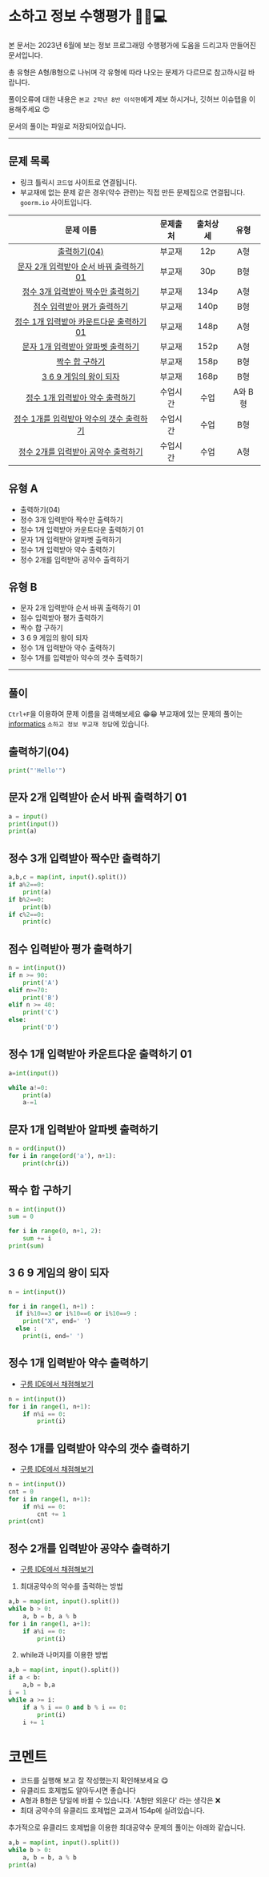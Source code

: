 # 소하고 정보 수행평가 🏴‍☠️💻
본 문서는 2023년 6월에 보는 정보 프로그래밍 수행평가에 도움을 드리고자 만들어진 문서입니다.

총 유형은 A형/B형으로 나뉘며 각 유형에 따라 나오는 문제가 다르므로 참고하시길 바랍니다.

풀이오류에 대한 내용은 `본교 2학년 8반 이석현`에게 제보 하시거나, 깃허브 이슈탭을 이용해주세요 😍

문서의 풀이는 파일로 저장되어있습니다.

---
## 문제 목록

- 링크 틀릭시 `코드업` 사이트로 연결됩니다. 
- 부교재에 없는 문제 같은 경우(약수 관련)는 직접 만든 문제집으로 연결됩니다. `goorm.io` 사이트입니다.

| 문제 이름 | 문제출처 | 출처상세 | 유형 |
|  :---:   | :---: | :---: | :---:|
|[출력하기(04)](https://codeup.kr/problem.php?id=6004)|부교재|12p| A형 |
|[문자 2개 입력받아 순서 바꿔 출력하기 01](https://codeup.kr/problem.php?id=6013)| 부교재 | 30p | B형 |
|[ 정수 3개 입력받아 짝수만 출력하기 ](https://codeup.kr/problem.php?id=6065)| 부교재 | 134p | A형 |
|[ 점수 입력받아 평가 출력하기 ](https://codeup.kr/problem.php?id=6068)| 부교재 | 140p | B형 |
|[ 정수 1개 입력받아 카운트다운 출력하기 01 ](https://codeup.kr/problem.php?id=6072)| 부교재 | 148p | A형 |
|[ 문자 1개 입력받아 알파벳 출력하기 ](https://codeup.kr/problem.php?id=6074)| 부교재 | 152p | A형 |
|[ 짝수 합 구하기 ](https://codeup.kr/problem.php?id=6077)| 부교재 | 158p | B형 |
|[ 3 6 9 게임의 왕이 되자 ](https://codeup.kr/problem.php?id=6082)| 부교재 | 168p | B형 |
| [정수 1개 입력받아 약수 출력하기](https://level.goorm.io/exam/189912/%EC%95%BD%EC%88%98%EC%9D%98-%EA%B0%AF%EC%88%98/quiz/1)| 수업시간 | 수업 | A와 B형 |
| [정수 1개를 입력받아 약수의 갯수 출력하기](https://level.goorm.io/exam/189913/%EA%B3%B5%EC%95%BD%EC%88%98-%EA%B5%AC%ED%95%98%EA%B8%B0/quiz/1)| 수업시간 | 수업 | B형 |
| [정수 2개를 입력받아 공약수 출력하기](https://level.goorm.io/exam/189914/%EC%B5%9C%EB%8C%80%EA%B3%B5%EC%95%BD%EC%88%98-%EA%B5%AC%ED%95%98%EA%B8%B0/quiz/1)| 수업시간 | 수업 | A형 |

## 유형 A
- 출력하기(04)
- 정수 3개 입력받아 짝수만 출력하기
- 정수 1개 입력받아 카운트다운 출력하기 01
- 문자 1개 입력받아 알파벳 출력하기
- 정수 1개 입력받아 약수 출력하기
- 정수 2개를 입력받아 공약수 출력하기

## 유형 B
- 문자 2개 입력받아 순서 바꿔 출력하기 01
- 점수 입력받아 평가 출력하기
- 짝수 합 구하기
- 3 6 9 게임의 왕이 되자
- 정수 1개 입력받아 약수 출력하기
- 정수 1개를 입력받아 약수의 갯수 출력하기



---
## 풀이
`Ctrl+F`을 이용하여 문제 이름을 검색해보세요 😁😁
부교재에 있는 문제의 풀이는 [informatics](https://github.com/acb0808/informatics) `소하고 정보 부교재 정답`에 있습니다.

## 출력하기(04)
```python
print("'Hello'")
```

## 문자 2개 입력받아 순서 바꿔 출력하기 01
```python
a = input()
print(input())
print(a)
```

## 정수 3개 입력받아 짝수만 출력하기
```python
a,b,c = map(int, input().split())
if a%2==0:
    print(a)
if b%2==0:
    print(b)
if c%2==0:
    print(c)
```

## 점수 입력받아 평가 출력하기
```python
n = int(input())
if n >= 90:
    print('A')
elif n>=70:
    print('B')
elif n >= 40:
    print('C')
else:
    print('D')
```

## 정수 1개 입력받아 카운트다운 출력하기 01
```py
a=int(input())

while a!=0:
    print(a)
    a-=1
```

## 문자 1개 입력받아 알파벳 출력하기
```py
n = ord(input())
for i in range(ord('a'), n+1):
    print(chr(i))
```

## 짝수 합 구하기
```py
n = int(input())
sum = 0

for i in range(0, n+1, 2):
    sum += i
print(sum)
```

## 3 6 9 게임의 왕이 되자
```py
n = int(input())

for i in range(1, n+1) :
  if i%10==3 or i%10==6 or i%10==9 :
    print("X", end=' ')
  else :
    print(i, end=' ')
```

## 정수 1개 입력받아 약수 출력하기
- [구름 IDE에서 채점해보기](https://level.goorm.io/exam/189911/%EC%95%BD%EC%88%98-%EA%B5%AC%ED%95%98%EA%B8%B0/quiz/1)
```py
n = int(input())
for i in range(1, n+1):
    if n%i == 0:
        print(i)
```

## 정수 1개를 입력받아 약수의 갯수 출력하기
- [구름 IDE에서 채점해보기](https://level.goorm.io/exam/189912/%EC%95%BD%EC%88%98%EC%9D%98-%EA%B0%AF%EC%88%98/quiz/1)
```py
n = int(input())
cnt = 0
for i in range(1, n+1):
    if n%i == 0:
        cnt += 1
print(cnt)
```

## 정수 2개를 입력받아 공약수 출력하기
-  [구름 IDE에서 채점해보기](https://level.goorm.io/exam/189913/%EA%B3%B5%EC%95%BD%EC%88%98-%EA%B5%AC%ED%95%98%EA%B8%B0/quiz/1)
1. 최대공약수의 약수를 출력하는 방법
```py
a,b = map(int, input().split())
while b > 0:
    a, b = b, a % b
for i in range(1, a+1):
    if a%i == 0:
        print(i)
```
2. while과 나머지를 이용한 방법
```py
a,b = map(int, input().split())
if a < b:
    a,b = b,a
i = 1
while a >= i:
    if a % i == 0 and b % i == 0:
        print(i)
    i += 1
```

# 코멘트
- 코드를 실행해 보고 잘 작성했는지 확인해보세요 😋
- 유클리드 호제법도 알아두시면 좋습니다
- A형과 B형은 당일에 바뀔 수 있습니다. 'A형만 외운다' 라는 생각은 ❌
- 최대 공약수의 유클리드 호제법은 교과서 154p에 실려있습니다.

추가적으로 유클리드 호제법을 이용한 최대공약수 문제의 풀이는 아래와 같습니다.
```py
a,b = map(int, input().split())
while b > 0:
    a, b = b, a % b
print(a)
```